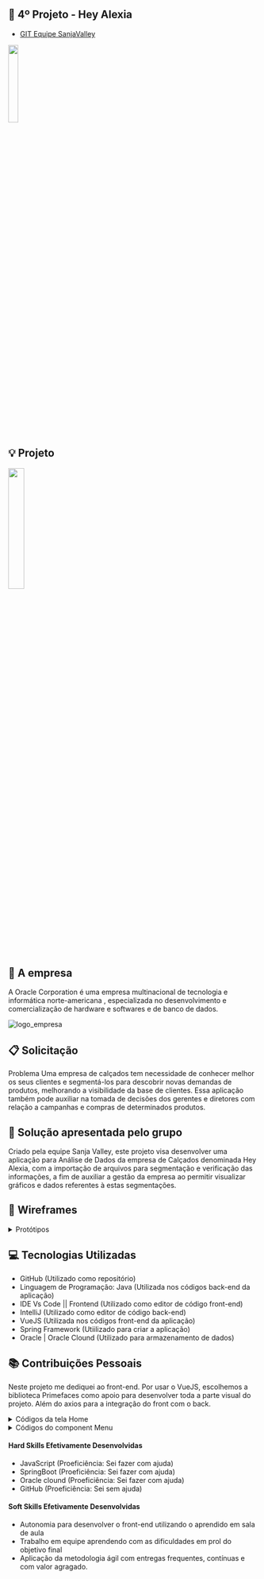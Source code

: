 ## :blue_car: 4º Projeto - Hey Alexia
* [GIT Equipe SanjaValley](https://github.com/EquipeFatec/api) 

 <img src = "https://github.com/alexiakarine/Projeto-integrador/blob/master/Icons/logoSANJA.png" width= "20%"/>

## :bulb: Projeto 
 <img src = "https://github.com/alexiakarine/Projeto-integrador/blob/master/Icons/logoHeyAlexia.PNG" width= "25%"/>

## :briefcase: A empresa
A Oracle Corporation é uma empresa multinacional de tecnologia e informática norte-americana , especializada no desenvolvimento e comercialização de hardware e softwares e de banco de dados.

![logo_empresa](https://github.com/alexiakarine/Projeto-integrador/blob/master/Icons/oracle-logo.png)

## :clipboard: Solicitação 
Problema
Uma empresa de calçados tem necessidade de conhecer melhor os seus clientes e segmentá-los para descobrir novas demandas de produtos, melhorando a visibilidade da base de clientes. Essa aplicação também pode auxiliar na tomada de decisões dos gerentes e diretores com relação a campanhas e compras de determinados produtos.

## :pushpin: Solução apresentada pelo grupo
Criado pela equipe Sanja Valley, este projeto visa desenvolver uma aplicação para Análise de Dados da empresa de Calçados denominada Hey Alexia, com a importação de arquivos para segmentação e verificação das informações, a fim de auxiliar a gestão da empresa ao permitir visualizar gráficos e dados referentes à estas segmentações.

## :art: Wireframes
<details>
<summary>Protótipos</summary>

Tela do usuário<br>
![tela_PERFIL](https://github.com/alexiakarine/Projeto-integrador/blob/master/Iconss/wireframe_perfil.png)

Tela dashboard<br>
![tela_cadastro_dev](https://github.com/alexiakarine/Projeto-integrador/blob/master/Icons/wireframe_dashboard.png)

Tela cadastro e login<br>
![tela_inicial](https://github.com/alexiakarine/Projeto-integrador/blob/master/Icons/wireframe_login.png)

Tela de upload de arquivos <br>
![tela_upload1](https://github.com/alexiakarine/Projeto-integrador/blob/master/Icons/wireframe_upload.png)

Tela de upload de arquivos
![tela_upload2](https://github.com/alexiakarine/Projeto-integrador/blob/master/Icons/Grafico_01.png)

Tela de upload de arquivos
![tela_upload](https://github.com/alexiakarine/Projeto-integrador/blob/master/Icons/Grafico_02.png)
</details>

## :computer: Tecnologias Utilizadas
- GitHub (Utilizado como repositório)
- Linguagem de Programação: Java (Utilizada nos códigos back-end da aplicação)
- IDE Vs Code || Frontend (Utilizado como editor de código front-end)
- IntelliJ (Utilizado como editor de código back-end)
- VueJS (Utilizada nos códigos front-end da aplicação)
- Spring Framework (Utiilizado para criar a aplicação)
- Oracle | Oracle Clound (Utilizado para armazenamento de dados)

## :books: Contribuições Pessoais

Neste projeto me dediquei ao front-end. Por usar o VueJS, escolhemos a biblioteca Primefaces como apoio para desenvolver toda a parte visual do projeto. Além do axios para a integração do front com o back. 

<details>
<summary>Códigos da tela Home</summary>
  
A Utilização da biblioteca Splitter e SplitterPanel possibilitou a tela de Login e Cadastro na mesma visualização. Na imagem abaixo, mostra como essa biblioteca foi utilizada junto a as referências dos components Login e Cadastro.

Código home<br>
![register-HOME](https://github.com/alexiakarine/Projeto-integrador/blob/master/Icons/codigoHOME.PNG)
<br>

No VueJs, as importações das bibliotecas ocorrem em duas etapas, na primeira, é utilizado o import disponibilizazdo pelo primefaces na tag Script, junto aos imports dos components de Login e Cadastro e em seguida é declarado como componente no export default como exibido na imagem abaixo.

![register_HOME](https://github.com/alexiakarine/Projeto-integrador/blob/master/Icons/codigoHome_.PNG)
<br>

</details>

<details>
<summary>Códigos do component Menu</summary>


Além das bibliotecas citadas anteriormente, foi utilizazdo o conceito de components para o menu lateral exibido na tela principal, assim, a alteração poderia ser realizazda apenas em um local, e utilizazda em mais de uma tela. O Modal na tela Menu foi usado de forma intencional afim de evitar os diversos direcionamentos de tela, uma vez que, neste projeto um dos requisitos funcionais foi a utilização de routers. Inicialmente o modal é chamado dentro da tag Dialog, onde só é exibido no click do botão, nas imagnes abaixo são exibidas essa estrutura.


Código components do menu<br>
![register_2](https://github.com/alexiakarine/Projeto-integrador/blob/master/Icons/menu.PNG)
<br>

![register1](https://github.com/alexiakarine/Projeto-integrador/blob/master/Icons/componenteMenu2.PNG)
<br>

![register2](https://github.com/alexiakarine/Projeto-integrador/blob/master/Icons/componenteMenu3.PNG)
<br>

![register3](https://github.com/alexiakarine/Projeto-integrador/blob/master/Icons/componenteMenu4.PNG)
<br>


A função do Modal é desenvolvida na parte JavaScript do código, onde inicialmente são declaradas no return do data() como false e no methods passamos o modal como true, desta forma, quando ele só abrirá se for requisitado ao clicar no botão do menu
 
![register4](https://github.com/alexiakarine/Projeto-integrador/blob/master/Icons/componenteMenu5.PNG)
<br>

![register5](https://github.com/alexiakarine/Projeto-integrador/blob/master/Icons/componenteMenu6.PNG)
<br>

Por fim, na tag style, temos toda a estilização do dos components usando css.

![register8](https://github.com/alexiakarine/Projeto-integrador/blob/master/Icons/componenteMenu8.PNG)
<br>

![register9](https://github.com/alexiakarine/Projeto-integrador/blob/master/Icons/componenteMenu9.PNG)
<br>

![register10](https://github.com/alexiakarine/Projeto-integrador/blob/master/Icons/componenteMenu10.PNG)
<br>
</details>

#### Hard Skills Efetivamente Desenvolvidas
* JavaScript (Proeficiência: Sei fazer com ajuda)
* SpringBoot (Proeficiência: Sei fazer com ajuda)
* Oracle clound (Proeficiência: Sei fazer com ajuda)
* GitHub (Proeficiência: Sei sem ajuda)

#### Soft Skills Efetivamente Desenvolvidas
* Autonomia para desenvolver o front-end utilizando o aprendido em sala de aula
* Trabalho em equipe aprendendo com as dificuldades em prol do objetivo final
* Aplicação da metodologia ágil com entregas frequentes, contínuas e com valor agragado. 

